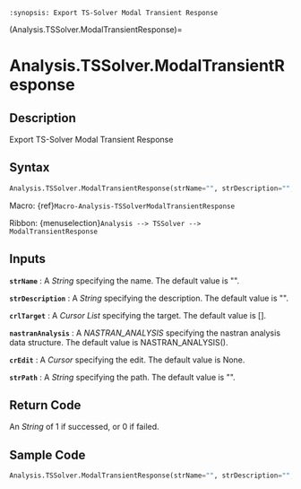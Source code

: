 ```{module} Analysis.TSSolver.ModalTransientResponse()
:synopsis: Export TS-Solver Modal Transient Response
```

(Analysis.TSSolver.ModalTransientResponse)=

# Analysis.TSSolver.ModalTransientResponse

## Description

Export TS-Solver Modal Transient Response

## Syntax

```python
Analysis.TSSolver.ModalTransientResponse(strName="", strDescription="", crlTarget=[], nastranAnalysis=NASTRAN_ANALYSIS(), crEdit=None, strPath="")
```

Macro: {ref}`Macro-Analysis-TSSolverModalTransientResponse`

Ribbon: {menuselection}`Analysis --> TSSolver --> ModalTransientResponse`

## Inputs

**`strName`**
: A _String_ specifying the name. The default value is "".

**`strDescription`**
: A _String_ specifying the description. The default value is "".

**`crlTarget`**
: A _Cursor List_ specifying the target. The default value is [].

**`nastranAnalysis`**
: A _NASTRAN_ANALYSIS_ specifying the nastran analysis data structure. The default value is NASTRAN_ANALYSIS().

**`crEdit`**
: A _Cursor_ specifying the edit. The default value is None.

**`strPath`**
: A _String_ specifying the path. The default value is "".

## Return Code

An _String_ of 1 if successed, or 0 if failed.

## Sample Code

```python
Analysis.TSSolver.ModalTransientResponse(strName="", strDescription="", crlTarget=[], nastranAnalysis=NASTRAN_ANALYSIS(), crEdit=None, strPath="")
```
